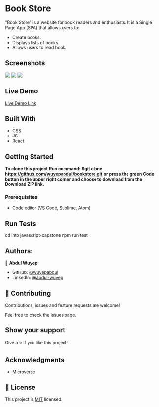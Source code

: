 # Book Store

"Book Store" is a website for book readers and enthusiasts. It is a Single Page App (SPA) that allows users to:
- Create books.
- Displays lists of books
- Allows users to read book.


## Screenshots

<img src="./src/images/math1.png">

<img src="./src/images/math2.png">

<img src="./src/images/math3.png">


## Live Demo

[Live Demo Link](https://wuyepabdul.github.io/math-magician/)


## Built With

- CSS
- JS
- React

## Getting Started

**To clone this project**
**Run command: $git clone https://github.com/wuyepabdul/bookstore.git**
**or press the green Code button in the upper right corner and choose to download from the Download ZIP link.**

### Prerequisites

- Code editor (VS Code, Sublime, Atom)

## Run Tests

cd into javascript-capstone
npm run test

## Authors:

👤 **Abdul Wuyep**
- GitHub: [@wuyepabdul](https://github.com/wuyepabdul)
- LinkedIn: [@abdul-wuyep](https://www.linkedin.com/in/abdul-wuyep-6a27721b8/) 

## 🤝 Contributing

Contributions, issues and feature requests are welcome!

Feel free to check the [issues page](https://github.com/wuyepabdul/bookstore.git/issues).

## Show your support

Give a ⭐️ if you like this project!

## Acknowledgments

- Microverse

## 📝 License

This project is [MIT](./MIT.md) licensed.
